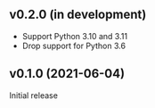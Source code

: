 v0.2.0 (in development)
-----------------------
- Support Python 3.10 and 3.11
- Drop support for Python 3.6

v0.1.0 (2021-06-04)
-------------------
Initial release
